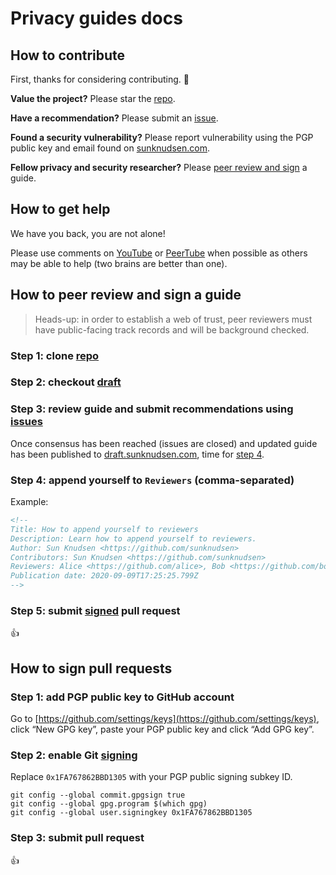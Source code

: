 <!--
Title: Privacy guides docs
Description: Learn how to contribute, get help, peer review and sign the reference material.
Author: Sun Knudsen <https://github.com/sunknudsen>
Publication date: 1970-01-01T00:00:00.000Z
Listed: false
-->

# Privacy guides docs

## How to contribute

First, thanks for considering contributing. 🙌

**Value the project?** Please star the [repo](https://github.com/sunknudsen/privacy-guides).

**Have a recommendation?** Please submit an [issue](https://github.com/sunknudsen/privacy-guides/issues).

**Found a security vulnerability?** Please report vulnerability using the PGP public key and email found on [sunknudsen.com](https://sunknudsen.com/).

**Fellow privacy and security researcher?** Please [peer review and sign](#how-to-peer-review-and-sign-a-guide) a guide.

## How to get help

We have you back, you are not alone!

Please use comments on [YouTube](https://www.youtube.com/sunknudsen) or [PeerTube](https://peertube.sunknudsen.com/accounts/sunknudsen/video-channels) when possible as others may be able to help (two brains are better than one).

## How to peer review and sign a guide

> Heads-up: in order to establish a web of trust, peer reviewers must have public-facing track records and will be background checked.

### Step 1: clone [repo](https://github.com/sunknudsen/privacy-guides)

### Step 2: checkout [draft](https://github.com/sunknudsen/privacy-guides/tree/draft)

### Step 3: review guide and submit recommendations using [issues](https://github.com/sunknudsen/privacy-guides/issues)

Once consensus has been reached (issues are closed) and updated guide has been published to [draft.sunknudsen.com](https://draft.sunknudsen.com/), time for [step 4](#step-4-append-yourself-to-reviewers-comma-separated).

### Step 4: append yourself to `Reviewers` (comma-separated)

Example:

```markdown
<!--
Title: How to append yourself to reviewers
Description: Learn how to append yourself to reviewers.
Author: Sun Knudsen <https://github.com/sunknudsen>
Contributors: Sun Knudsen <https://github.com/sunknudsen>
Reviewers: Alice <https://github.com/alice>, Bob <https://github.com/bob>
Publication date: 2020-09-09T17:25:25.799Z
-->
```

### Step 5: submit [signed](#how-to-sign-pull-requests) pull request

👍

## How to sign pull requests

### Step 1: add PGP public key to GitHub account

Go to [https://github.com/settings/keys](https://github.com/settings/keys), click “New GPG key”, paste your PGP public key and click “Add GPG key”.

### Step 2: enable Git [signing](https://git-scm.com/book/en/v2/Git-Tools-Signing-Your-Work)

Replace `0x1FA767862BBD1305` with your PGP public signing subkey ID.

```shell
git config --global commit.gpgsign true
git config --global gpg.program $(which gpg)
git config --global user.signingkey 0x1FA767862BBD1305
```

### Step 3: submit pull request

👍
